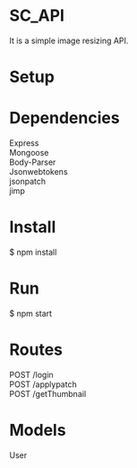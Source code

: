 # SC_API
It is a simple image resizing API.

# Setup

# Dependencies

Express <br  />
Mongoose<br  />
Body-Parser<br  />
Jsonwebtokens<br  />
jsonpatch<br  />
jimp     <br  />

# Install

$ npm install 

# Run

$ npm start

# Routes

POST   /login <br  />
POST   /applypatch<br  />
POST   /getThumbnail<br  />


# Models

User


